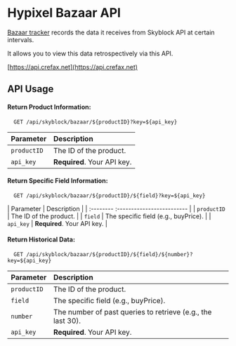 
# Hypixel Bazaar API

[Bazaar tracker](https://github.com/Crefax/bazaar-tracker) records the data it receives from Skyblock API at certain intervals.

It allows you to view this data retrospectively via this API.

[https://api.crefax.net](https://api.crefax.net)
## API Usage

#### Return Product Information:

```http
  GET /api/skyblock/bazaar/${productID}?key=${api_key}
```

| Parameter | Description                |
| :-------- | :------------------------- |
| `productID` | The ID of the product. |
| `api_key` | **Required**. Your API key. |


#### Return Specific Field Information:

```http
  GET /api/skyblock/bazaar/${productID}/${field}?key=${api_key}
```
| Parameter | Description                |
| :--------  :------------------------- |
| `productID` |  The ID of the product. |
| `field` | The specific field (e.g., buyPrice). |
| `api_key` | **Required**. Your API key. |

#### Return Historical Data:

```http
  GET /api/skyblock/bazaar/${productID}/${field}/${number}?key=${api_key}
```
| Parameter | Description                |
| :-------- | :------------------------- |
| `productID` | The ID of the product. |
| `field` | The specific field (e.g., buyPrice). |
| `number` | The number of past queries to retrieve (e.g., the last 30). |
| `api_key` | **Required**. Your API key. |

  
